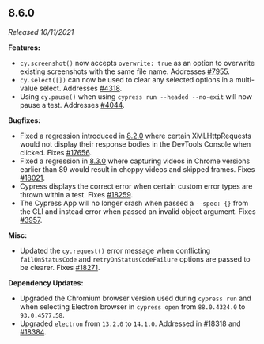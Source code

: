 ## 8.6.0

_Released 10/11/2021_

**Features:**

- `cy.screenshot()` now accepts `overwrite: true` as an option to overwrite
  existing screenshots with the same file name. Addresses
  [#7955](https://github.com/cypress-io/cypress/issues/7955).
- `cy.select([])` can now be used to clear any selected options in a multi-value
  select. Addresses [#4318](https://github.com/cypress-io/cypress/issues/4318).
- Using `cy.pause()` when using `cypress run --headed --no-exit` will now pause
  a test. Addresses [#4044](https://github.com/cypress-io/cypress/issues/4044).

**Bugfixes:**

- Fixed a regression introduced in [8.2.0](#8-2-0) where certain XMLHttpRequests
  would not display their response bodies in the DevTools Console when clicked.
  Fixes [#17656](https://github.com/cypress-io/cypress/issues/17656).
- Fixed a regression in [8.3.0](#8-3-0) where capturing videos in Chrome
  versions earlier than 89 would result in choppy videos and skipped frames.
  Fixes [#18021](https://github.com/cypress-io/cypress/issues/18021).
- Cypress displays the correct error when certain custom error types are thrown
  within a test. Fixes
  [#18259](https://github.com/cypress-io/cypress/issues/18259).
- The Cypress App will no longer crash when passed a `--spec: {}` from the CLI
  and instead error when passed an invalid object argument. Fixes
  [#3957](https://github.com/cypress-io/cypress/issues/3957).

**Misc:**

- Updated the `cy.request()` error message when conflicting `failOnStatusCode`
  and `retryOnStatusCodeFailure` options are passed to be clearer. Fixes
  [#18271](https://github.com/cypress-io/cypress/issues/18271).

**Dependency Updates:**

- Upgraded the Chromium browser version used during `cypress run` and when
  selecting Electron browser in `cypress open` from `88.0.4324.0` to
  `93.0.4577.58`.
- Upgraded `electron` from `13.2.0` to `14.1.0`. Addressed in
  [#18318](https://github.com/cypress-io/cypress/issues/18318) and
  [#18384](https://github.com/cypress-io/cypress/issues/18384).
